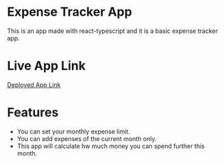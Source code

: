 # Expense Tracker App
This is an app made with react-typescript and it is a basic expense tracker app.

# Live App Link
[Deployed App Link](https://trackexpenser.netlify.app)

# Features
- You can set your monthly expense limit.
- You can add expenses of the current month only.
- This app will calculate hw much money you can spend further this month.
